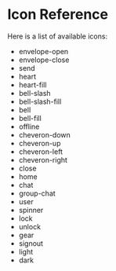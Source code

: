 # Icon Reference

Here is a list of available icons:

- envelope-open
- envelope-close
- send
- heart
- heart-fill
- bell-slash
- bell-slash-fill
- bell
- bell-fill
- offline
- cheveron-down
- cheveron-up
- cheveron-left
- cheveron-right
- close
- home
- chat
- group-chat
- user
- spinner
- lock
- unlock
- gear
- signout
- light
- dark
